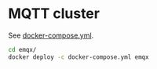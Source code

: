 # MQTT cluster

See [docker-compose.yml](../emqx/docker-compose.yml).

```bash
cd emqx/
docker deploy -c docker-compose.yml emqx
```
